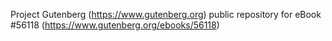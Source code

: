 Project Gutenberg (https://www.gutenberg.org) public repository for
eBook #56118 (https://www.gutenberg.org/ebooks/56118)
